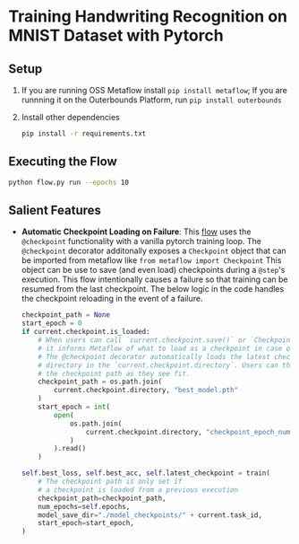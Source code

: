 # Training Handwriting Recognition on MNIST Dataset with Pytorch

## Setup

1. If you are running OSS Metaflow install `pip install metaflow`; If you are runnning it on the Outerbounds Platform, run `pip install outerbounds`

2. Install other dependencies
    ```bash
    pip install -r requirements.txt
    ```

## Executing the Flow

```bash
python flow.py run --epochs 10
```

## Salient Features 

- **Automatic Checkpoint Loading on Failure**: This [flow](./flow.py) uses the `@checkpoint` functionality with a vanilla pytorch training loop. The `@checkpoint` decorator additonally exposes a `Checkpoint` object that can be imported from metaflow like `from metaflow import Checkpoint` This object can be use to save (and even load) checkpoints during a `@step`'s execution. This flow intentionally causes a failure so that training can be resumed from the last checkpoint. The below logic in the code handles the checkpoint reloading in the event of a failure. 
    ```python
    checkpoint_path = None
    start_epoch = 0
    if current.checkpoint.is_loaded:
        # When users can call `current.checkpoint.save()` or `Checkpoint().save()`,
        # it informs Metaflow of what to load as a checkpoint in case of a failure.
        # The @checkpoint decorator automatically loads the latest checkpoint's
        # directory in the `current.checkpoint.directory`. Users can then deal with
        # the checkpoint path as they see fit.
        checkpoint_path = os.path.join(
            current.checkpoint.directory, "best_model.pth"
        )
        start_epoch = int(
            open(
                os.path.join(
                    current.checkpoint.directory, "checkpoint_epoch_number"
                )
            ).read()
        )

    self.best_loss, self.best_acc, self.latest_checkpoint = train(
        # The checkpoint path is only set if 
        # a checkpoint is loaded from a previous execution
        checkpoint_path=checkpoint_path,
        num_epochs=self.epochs,
        model_save_dir="./model_checkpoints/" + current.task_id,
        start_epoch=start_epoch,
    )
    ```